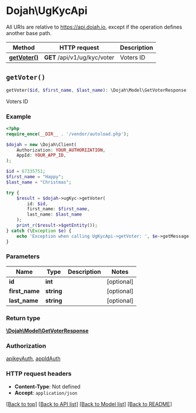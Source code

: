 # Dojah\UgKycApi

All URIs are relative to https://api.dojah.io, except if the operation defines another base path.

| Method | HTTP request | Description |
| ------------- | ------------- | ------------- |
| [**getVoter()**](UgKycApi.md#getVoter) | **GET** /api/v1/ug/kyc/voter | Voters ID |


## `getVoter()`

```php
getVoter($id, $first_name, $last_name): \Dojah\Model\GetVoterResponse
```

Voters ID

### Example

```php
<?php
require_once(__DIR__ . '/vendor/autoload.php');

$dojah = new \Dojah\Client(
    Authorization: YOUR_AUTHORIZATION,
    AppId: YOUR_APP_ID,
);

$id = 67335751;
$first_name = "Happy";
$last_name = "Christmas";

try {
    $result = $dojah->ugKyc->getVoter(
        id: $id, 
        first_name: $first_name, 
        last_name: $last_name
    );
    print_r($result->$getEntity());
} catch (\Exception $e) {
    echo 'Exception when calling UgKycApi->getVoter: ', $e->getMessage(), PHP_EOL;
}
```

### Parameters

| Name | Type | Description  | Notes |
| ------------- | ------------- | ------------- | ------------- |
| **id** | **int**|  | [optional] |
| **first_name** | **string**|  | [optional] |
| **last_name** | **string**|  | [optional] |

### Return type

[**\Dojah\Model\GetVoterResponse**](../Model/GetVoterResponse.md)

### Authorization

[apikeyAuth](../../README.md#apikeyAuth), [appIdAuth](../../README.md#appIdAuth)

### HTTP request headers

- **Content-Type**: Not defined
- **Accept**: `application/json`

[[Back to top]](#) [[Back to API list]](../../README.md#endpoints)
[[Back to Model list]](../../README.md#models)
[[Back to README]](../../README.md)
